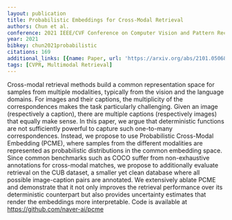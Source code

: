 ```yaml
---
layout: publication
title: Probabilistic Embeddings for Cross-Modal Retrieval
authors: Chun et al.
conference: 2021 IEEE/CVF Conference on Computer Vision and Pattern Recognition (CVPR)
year: 2021
bibkey: chun2021probabilistic
citations: 169
additional_links: [{name: Paper, url: 'https://arxiv.org/abs/2101.05068'}]
tags: [CVPR, Multimodal Retrieval]
---
```

Cross-modal retrieval methods build a common representation space for samples
from multiple modalities, typically from the vision and the language domains.
For images and their captions, the multiplicity of the correspondences makes
the task particularly challenging. Given an image (respectively a caption),
there are multiple captions (respectively images) that equally make sense. In
this paper, we argue that deterministic functions are not sufficiently powerful
to capture such one-to-many correspondences. Instead, we propose to use
Probabilistic Cross-Modal Embedding (PCME), where samples from the different
modalities are represented as probabilistic distributions in the common
embedding space. Since common benchmarks such as COCO suffer from
non-exhaustive annotations for cross-modal matches, we propose to additionally
evaluate retrieval on the CUB dataset, a smaller yet clean database where all
possible image-caption pairs are annotated. We extensively ablate PCME and
demonstrate that it not only improves the retrieval performance over its
deterministic counterpart but also provides uncertainty estimates that render
the embeddings more interpretable. Code is available at
https://github.com/naver-ai/pcme